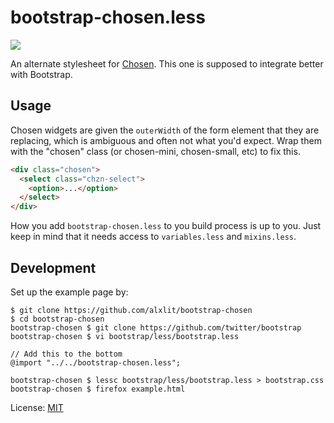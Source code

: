 # bootstrap-chosen.less

![](https://github.com/alxlit/bootstrap-chosen/raw/master/example.png)

An alternate stylesheet for [Chosen](http://harvesthq.github.com/chosen/). This
one is supposed to integrate better with Bootstrap.

## Usage

Chosen widgets are given the `outerWidth` of the form element that they are
replacing, which is ambiguous and often not what you'd expect. Wrap them with
the "chosen" class (or chosen-mini, chosen-small, etc) to fix this.

```html
<div class="chosen">
  <select class="chzn-select">
    <option>...</option>
  </select>
</div>
```

How you add `bootstrap-chosen.less` to you build process is up to you. Just keep in mind
that it needs access to `variables.less` and `mixins.less`.

## Development

Set up the example page by:

```
$ git clone https://github.com/alxlit/bootstrap-chosen
$ cd bootstrap-chosen
bootstrap-chosen $ git clone https://github.com/twitter/bootstrap
bootstrap-chosen $ vi bootstrap/less/bootstrap.less

// Add this to the bottom
@import "../../bootstrap-chosen.less";

bootstrap-chosen $ lessc bootstrap/less/bootstrap.less > bootstrap.css
bootstrap-chosen $ firefox example.html
```

License: [MIT](https://en.wikipedia.org/wiki/MIT_License)

